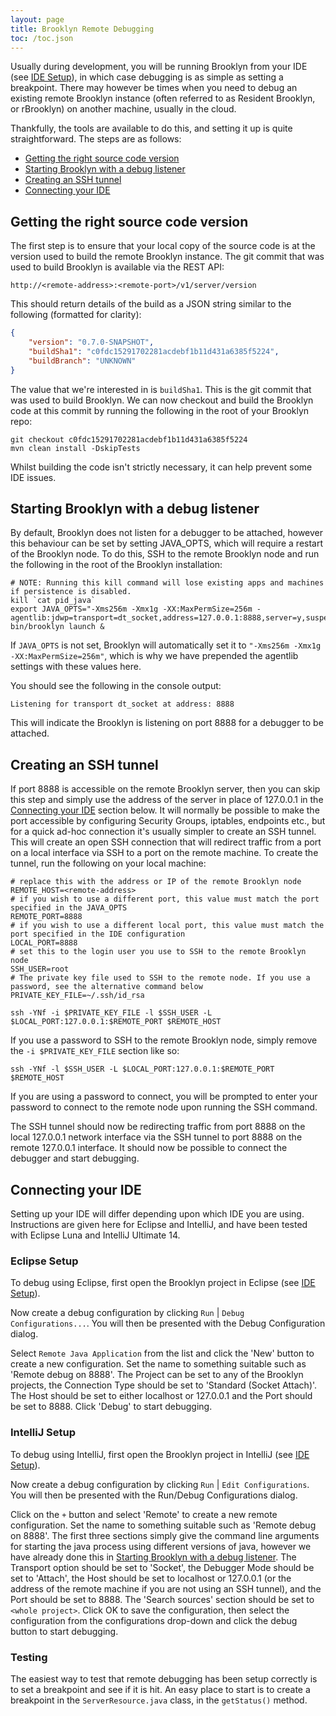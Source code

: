 ```yaml
---
layout: page
title: Brooklyn Remote Debugging
toc: /toc.json
---
```


Usually during development, you will be running Brooklyn from your IDE (see [IDE Setup](ide.html)), in which case
debugging is as simple as setting a breakpoint. There may however be times when you need to debug an existing remote
Brooklyn instance (often referred to as Resident Brooklyn, or rBrooklyn) on another machine, usually in the cloud.

Thankfully, the tools are available to do this, and setting it up is quite straightforward. The steps are as follows:

* [Getting the right source code version](#sourceCodeVersion)
* [Starting Brooklyn with a debug listener](#startingBrooklyn)
* [Creating an SSH tunnel](#sshTunnel)
* [Connecting your IDE](#connectingIDE)

## <a name="sourceCodeVersion"></a>Getting the right source code version
The first step is to ensure that your local copy of the source code is at the version used to build the remote Brooklyn
instance. The git commit that was used to build Brooklyn is available via the REST API:

```
http://<remote-address>:<remote-port>/v1/server/version
```

This should return details of the build as a JSON string similar to the following (formatted for clarity):

```JSON
{
    "version": "0.7.0-SNAPSHOT",
    "buildSha1": "c0fdc15291702281acdebf1b11d431a6385f5224",
    "buildBranch": "UNKNOWN"
}
```

The value that we're interested in is `buildSha1`. This is the git commit that was used to build Brooklyn. We can now
checkout and build the Brooklyn code at this commit by running the following in the root of your Brooklyn repo:

```
git checkout c0fdc15291702281acdebf1b11d431a6385f5224
mvn clean install -DskipTests
```

Whilst building the code isn't strictly necessary, it can help prevent some IDE issues.

## <a name="startingBrooklyn"></a>Starting Brooklyn with a debug listener
By default, Brooklyn does not listen for a debugger to be attached, however this behaviour can be set by setting JAVA_OPTS,
which will require a restart of the Brooklyn node. To do this, SSH to the remote Brooklyn node and run the following in the
root of the Brooklyn installation:

```
# NOTE: Running this kill command will lose existing apps and machines if persistence is disabled.
kill `cat pid_java`
export JAVA_OPTS="-Xms256m -Xmx1g -XX:MaxPermSize=256m -agentlib:jdwp=transport=dt_socket,address=127.0.0.1:8888,server=y,suspend=n"
bin/brooklyn launch &
```

If `JAVA_OPTS` is not set, Brooklyn will automatically set it to `"-Xms256m -Xmx1g -XX:MaxPermSize=256m"`, which is why
we have prepended the agentlib settings with these values here.

You should see the following in the console output:

```
Listening for transport dt_socket at address: 8888
```

This will indicate the Brooklyn is listening on port 8888 for a debugger to be attached.

## <a name="sshTunnel"></a>Creating an SSH tunnel
If port 8888 is accessible on the remote Brooklyn server, then you can skip this step and simply use the address of the
server in place of 127.0.0.1 in the [Connecting your IDE](#connectingIDE) section below. It will normally be possible to
make the port accessible by configuring Security Groups, iptables, endpoints etc., but for a quick ad-hoc connection it's
usually simpler to create an SSH tunnel. This will create an open SSH connection that will redirect traffic from a port
on a local interface via SSH to a port on the remote machine. To create the tunnel, run the following on your local
machine:

```
# replace this with the address or IP of the remote Brooklyn node
REMOTE_HOST=<remote-address>
# if you wish to use a different port, this value must match the port specified in the JAVA_OPTS
REMOTE_PORT=8888 
# if you wish to use a different local port, this value must match the port specified in the IDE configuration
LOCAL_PORT=8888 
# set this to the login user you use to SSH to the remote Brooklyn node
SSH_USER=root 
# The private key file used to SSH to the remote node. If you use a password, see the alternative command below
PRIVATE_KEY_FILE=~/.ssh/id_rsa 

ssh -YNf -i $PRIVATE_KEY_FILE -l $SSH_USER -L $LOCAL_PORT:127.0.0.1:$REMOTE_PORT $REMOTE_HOST

```

If you use a password to SSH to the remote Brooklyn node, simply remove the `-i $PRIVATE_KEY_FILE` section like so:

```
ssh -YNf -l $SSH_USER -L $LOCAL_PORT:127.0.0.1:$REMOTE_PORT $REMOTE_HOST
```

If you are using a password to connect, you will be prompted to enter your password to connect to the remote node upon
running the SSH command.

The SSH tunnel should now be redirecting traffic from port 8888 on the local 127.0.0.1 network interface via the SSH 
tunnel to port 8888 on the remote 127.0.0.1 interface. It should now be possible to connect the debugger and start
debugging.

## <a name="connectingIDE"></a> Connecting your IDE
Setting up your IDE will differ depending upon which IDE you are using. Instructions are given here for Eclipse and
IntelliJ, and have been tested with Eclipse Luna and IntelliJ Ultimate 14.

### Eclipse Setup
To debug using Eclipse, first open the Brooklyn project in Eclipse (see [IDE Setup](ide.html)).

Now create a debug configuration by clicking `Run` | `Debug Configurations...`. You will then be presented with the 
Debug Configuration dialog.

Select `Remote Java Application` from the list and click the 'New' button to create a new configuration. Set the name
to something suitable such as 'Remote debug on 8888'. The Project can be set to any of the Brooklyn projects, the 
Connection Type should be set to 'Standard (Socket Attach)'. The Host should be set to either localhost or 127.0.0.1
and the Port should be set to 8888. Click 'Debug' to start debugging.

### IntelliJ Setup
To debug using IntelliJ, first open the Brooklyn project in IntelliJ (see [IDE Setup](ide.html)).

Now create a debug configuration by clicking `Run` | `Edit Configurations`. You will then be presented with the
Run/Debug Configurations dialog.

Click on the `+` button and select 'Remote' to create a new remote configuration. Set the name to something suitable
such as 'Remote debug on 8888'. The first three sections simply give the command line arguments for starting the java
process using different versions of java, however we have already done this in 
[Starting Brooklyn with a debug listener](#startingBrooklyn). The Transport option should be set to 'Socket', the Debugger Mode should be set to 'Attach', the
Host should be set to localhost or 127.0.0.1 (or the address of the remote machine if you are not using an SSH tunnel),
and the Port should be set to 8888. The 'Search sources' section should be set to `<whole project>`. Click OK to save the
configuration, then select the configuration from the configurations drop-down and click the debug button to start
debugging.

### Testing
The easiest way to test that remote debugging has been setup correctly is to set a breakpoint and see if it is hit. An
easy place to start is to create a breakpoint in the `ServerResource.java` class, in the `getStatus()` 
method. 

